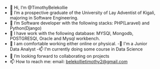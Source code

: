 - 👋 Hi, I’m @TimothyBelekollie
- 👀 I’m a prospective graduate of the University of Lay Adventist of Kigali, majoring in Software Engineering.
- 🌱 I’m Software developer  with the following stacks: PHP(Laravel) and Python(Django)
- 🌱 I have work with the following database: MYSQl, Mongodb, POSTGRESQl, Oracle and Mysql workbench.
- 🌱 I am comfortable working either online or physical.
-🌱 I'm a Junior Data Analyst
-📫 I'm currently doing some course in Data Science
- 💞️ I’m looking forward to collaborating on projects
- 📫 How to reach me: email: belekollietimothy2@gmail.com

<!---
TimothyBelekollie/TimothyBelekollie is a ✨ special ✨ repository because its `README.md` (this file) appears on your GitHub profile.
You can click the Preview link to take a look at your changes.
--->
